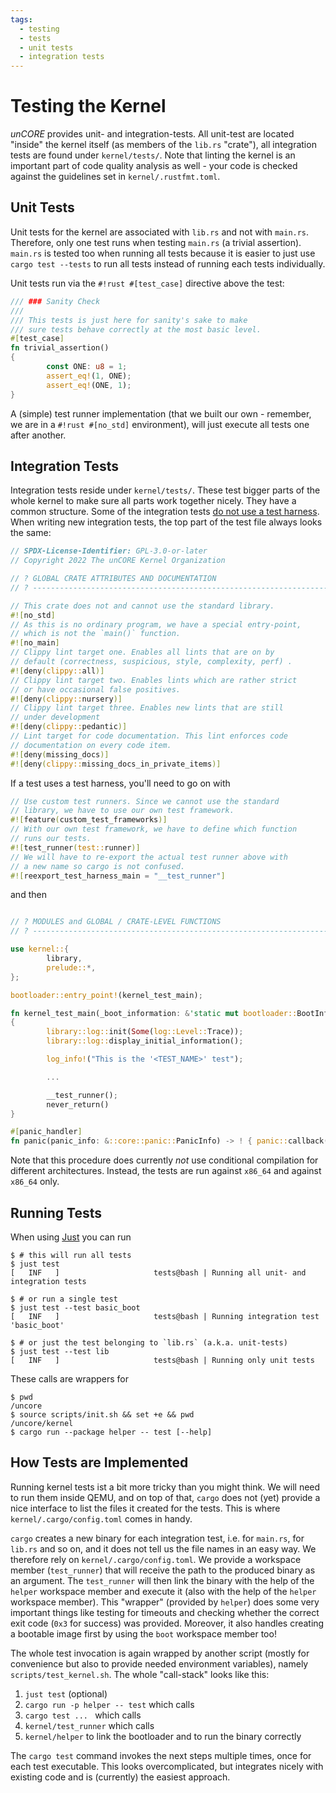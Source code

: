```yaml
---
tags:
  - testing
  - tests
  - unit tests
  - integration tests
---
```


# Testing the Kernel

_unCORE_ provides unit- and integration-tests. All unit-test are located "inside" the kernel itself (as members of the `lib.rs` "crate"), all integration tests are found under `kernel/tests/`. Note that linting the kernel is an important part of code quality analysis as well - your code is checked against the guidelines set in `kernel/.rustfmt.toml`.

## Unit Tests

Unit tests for the kernel are associated with `lib.rs` and not with `main.rs`. Therefore, only one test runs when testing `main.rs` (a trivial assertion). `main.rs` is tested too when running all tests because it is easier to just use `cargo test --tests` to run all tests instead of running each tests individually.

Unit tests run via the `#!rust #[test_case]` directive above the test:

``` RUST
/// ### Sanity Check
///
/// This tests is just here for sanity's sake to make
/// sure tests behave correctly at the most basic level.
#[test_case]
fn trivial_assertion()
{
        const ONE: u8 = 1;
        assert_eq!(1, ONE);
        assert_eq!(ONE, 1);
}
```

A (simple) test runner implementation (that we built our own - remember, we are in a `#!rust #[no_std]` environment), will just execute all tests one after another.

## Integration Tests

Integration tests reside under `kernel/tests/`. These test bigger parts of the whole kernel to make sure all parts work together nicely. They have a common structure. Some of the integration tests [do not use a test harness][cargo-tests]. When writing new integration tests, the top part of the test file always looks the same:

``` RUST
// SPDX-License-Identifier: GPL-3.0-or-later
// Copyright 2022 The unCORE Kernel Organization

// ? GLOBAL CRATE ATTRIBUTES AND DOCUMENTATION
// ? ---------------------------------------------------------------------

// This crate does not and cannot use the standard library.
#![no_std]
// As this is no ordinary program, we have a special entry-point,
// which is not the `main()` function.
#![no_main]
// Clippy lint target one. Enables all lints that are on by
// default (correctness, suspicious, style, complexity, perf) .
#![deny(clippy::all)]
// Clippy lint target two. Enables lints which are rather strict
// or have occasional false positives.
#![deny(clippy::nursery)]
// Clippy lint target three. Enables new lints that are still
// under development
#![deny(clippy::pedantic)]
// Lint target for code documentation. This lint enforces code
// documentation on every code item.
#![deny(missing_docs)]
#![deny(clippy::missing_docs_in_private_items)]
```

If a test uses a test harness, you'll need to go on with

``` RUST
// Use custom test runners. Since we cannot use the standard
// library, we have to use our own test framework.
#![feature(custom_test_frameworks)]
// With our own test framework, we have to define which function
// runs our tests.
#![test_runner(test::runner)]
// We will have to re-export the actual test runner above with
// a new name so cargo is not confused.
#![reexport_test_harness_main = "__test_runner"]
```

and then

``` RUST

// ? MODULES and GLOBAL / CRATE-LEVEL FUNCTIONS
// ? ---------------------------------------------------------------------

use kernel::{
        library,
        prelude::*,
};

bootloader::entry_point!(kernel_test_main);

fn kernel_test_main(_boot_information: &'static mut bootloader::BootInfo) -> !
{
        library::log::init(Some(log::Level::Trace));
        library::log::display_initial_information();

        log_info!("This is the '<TEST_NAME>' test");

        ...

        __test_runner();
        never_return()
}

#[panic_handler]
fn panic(panic_info: &::core::panic::PanicInfo) -> ! { panic::callback(false, panic_info) }
```

Note that this procedure does currently _not_ use conditional compilation for different architectures. Instead, the tests are run against `x86_64` and against `x86_64` only.

## Running Tests

When using [Just] you can run

``` CONSOLE
$ # this will run all tests
$ just test
[   INF   ]                     tests@bash | Running all unit- and integration tests

$ # or run a single test
$ just test --test basic_boot
[   INF   ]                     tests@bash | Running integration test 'basic_boot'

$ # or just the test belonging to `lib.rs` (a.k.a. unit-tests)
$ just test --test lib
[   INF   ]                     tests@bash | Running only unit tests
```

These calls are wrappers for

``` CONSOLE
$ pwd
/uncore
$ source scripts/init.sh && set +e && pwd
/uncore/kernel
$ cargo run --package helper -- test [--help]
```

## How Tests are Implemented

Running kernel tests ist a bit more tricky than you might think. We will need to run them inside QEMU, and on top of that, `cargo` does not (yet) provide a nice interface to list the files it created for the tests. This is where `kernel/.cargo/config.toml` comes in handy.

`cargo` creates a new binary for each integration test, i.e. for `main.rs`, for `lib.rs` and so on, and it does not tell us the file names in an easy way. We therefore rely on `kernel/.cargo/config.toml`. We provide a workspace member (`test_runner`) that will receive the path to the produced binary as an argument. The `test_runner` will then link the binary with the help of the `helper` workspace member and execute it (also with the help of the `helper` workspace member). This "wrapper" (provided by `helper`) does some very important things like testing for timeouts and checking whether the correct exit code (`0x3` for success) was provided. Moreover, it also handles creating a bootable image first by using the `boot` workspace member too!

The whole test invocation is again wrapped by another script (mostly for convenience but also to provide needed environment variables), namely `scripts/test_kernel.sh`. The whole "call-stack" looks like this:

1. `just test` (optional)
2. `cargo run -p helper -- test` which calls
3. `cargo test ... ` which calls
4. `kernel/test_runner` which calls
5. `kernel/helper` to link the bootloader and to run the binary correctly

The `cargo test` command invokes the next steps multiple times, once for each test executable. This looks overcomplicated, but integrates nicely with existing code and is (currently) the easiest approach.

[//]: # (Links)

[Just]: https://github.com/casey/just
[cargo-tests]: https://doc.rust-lang.org/cargo/commands/cargo-test.html
